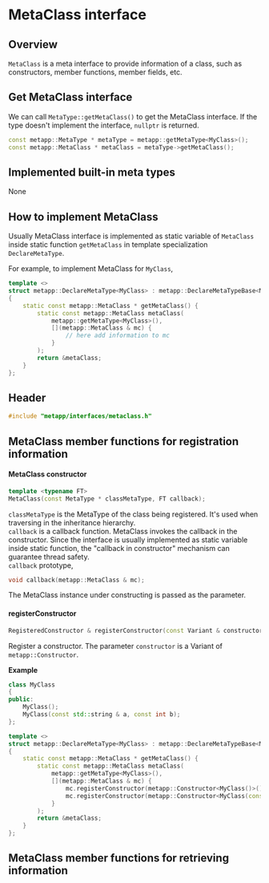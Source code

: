 # MetaClass interface

## Overview

`MetaClass` is a meta interface to provide information of a class, such as constructors, member functions, member fields, etc.  

## Get MetaClass interface

We can call `MetaType::getMetaClass()` to get the MetaClass interface. If the type doesn't implement the interface, `nullptr` is returned.

```c++
const metapp::MetaType * metaType = metapp::getMetaType<MyClass>();
const metapp::MetaClass * metaClass = metaType->getMetaClass();
```

## Implemented built-in meta types

None

## How to implement MetaClass

Usually MetaClass interface is implemented as static variable of `MetaClass` inside static function `getMetaClass` in template specialization `DeclareMetaType`.  

For example, to implement MetaClass for `MyClass`,   
```c++
template <>
struct metapp::DeclareMetaType<MyClass> : metapp::DeclareMetaTypeBase<MyClass>
{
	static const metapp::MetaClass * getMetaClass() {
		static const metapp::MetaClass metaClass(
			metapp::getMetaType<MyClass>(),
			[](metapp::MetaClass & mc) {
				// here add information to mc
			}
		);
		return &metaClass;
	}
};

```

## Header

```c++
#include "metapp/interfaces/metaclass.h"
```

## MetaClass member functions for registration information

#### MetaClass constructor

```c++
template <typename FT>
MetaClass(const MetaType * classMetaType, FT callback);
```

`classMetaType` is the MetaType of the class being registered. It's used when traversing in the inheritance hierarchy.  
`callback` is a callback function. MetaClass invokes the callback in the constructor. Since the interface is usually implemented as static variable inside static function, the "callback in constructor" mechanism can guarantee thread safety.  
`callback` prototype,  
```c++
void callback(metapp::MetaClass & mc);
```
The MetaClass instance under constructing is passed as the parameter.

#### registerConstructor

```c++
RegisteredConstructor & registerConstructor(const Variant & constructor);
```

Register a constructor. The parameter `constructor` is a Variant of `metapp::Constructor`.  

**Example**  
```c++
class MyClass
{
public:
	MyClass();
	MyClass(const std::string & a, const int b);
};

template <>
struct metapp::DeclareMetaType<MyClass> : metapp::DeclareMetaTypeBase<MyClass>
{
	static const metapp::MetaClass * getMetaClass() {
		static const metapp::MetaClass metaClass(
			metapp::getMetaType<MyClass>(),
			[](metapp::MetaClass & mc) {
				mc.registerConstructor(metapp::Constructor<MyClass()>());
				mc.registerConstructor(metapp::Constructor<MyClass(const std::string &, const int)>());
			}
		);
		return &metaClass;
	}
};

```

## MetaClass member functions for retrieving information

